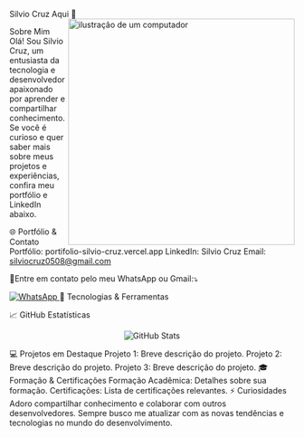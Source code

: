 Silvio Cruz Aqui 👋
<img
src="https://raw.githubusercontent.com/MicaelliMedeiros/micaellimedeiros/master/image/computer-illustration.png"
alt="ilustração de um computador"
min-width="200px"
max-width="200px"
width="400px"
align="right"
/>

Sobre Mim
Olá! Sou Silvio Cruz, um entusiasta da tecnologia e desenvolvedor apaixonado por aprender e compartilhar conhecimento. Se você é curioso e quer saber mais sobre meus projetos e experiências, confira meu portfólio e LinkedIn abaixo.

🌐 Portfólio & Contato
Portfólio: portifolio-silvio-cruz.vercel.app
LinkedIn: Silvio Cruz
Email: silviocruz0508@gmail.com
<p align="left">💌Entre em contato pelo meu WhatsApp ou Gmail:⤵️</p>
<a href="https://wa.me/SEUNUMERODETELEFONE">
    <img
      src="https://img.shields.io/badge/-WhatsApp-25d366?style=flat-square&labelColor=25d366&logo=whatsapp&logoColor=white"
      alt="WhatsApp"
    />
</a>
🚀 Tecnologias & Ferramentas












📈 GitHub Estatísticas
<p align="center">
  <img src="https://github-readme-stats.vercel.app/api?username=silviocruz0508&show_icons=true&theme=radical" alt="GitHub Stats">
</p>
💻 Projetos em Destaque
Projeto 1: Breve descrição do projeto.
Projeto 2: Breve descrição do projeto.
Projeto 3: Breve descrição do projeto.
🎓 Formação & Certificações
Formação Acadêmica: Detalhes sobre sua formação.
Certificações: Lista de certificações relevantes.
⚡ Curiosidades
Adoro compartilhar conhecimento e colaborar com outros desenvolvedores.
Sempre busco me atualizar com as novas tendências e tecnologias no mundo do desenvolvimento.
